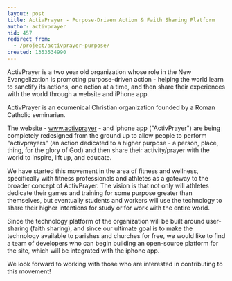 ```yaml
---
layout: post
title: ActivPrayer - Purpose-Driven Action & Faith Sharing Platform
author: activprayer
nid: 457
redirect_from:
  - /project/activprayer-purpose/
created: 1353534990
---
```

ActivPrayer is a two year old organization whose role in the New Evangelization is promoting purpose-driven action - helping the world learn to sanctify its actions, one action at a time, and then share their experiences with the world through a website and iPhone app.

ActivPrayer is an ecumenical Christian organization founded by a Roman Catholic seminarian.

The website - www.activprayer - and iphone app ("ActivPrayer") are being completely redesigned from the ground up to allow people to perform "activprayers" (an action dedicated to a higher purpose - a person, place, thing, for the glory of God) and then share their activity/prayer with the world to inspire, lift up, and educate.

We have started this movement in the area of fitness and wellness, specifically with fitness professionals and athletes as a gateway to the broader concept of ActivPrayer. The vision is that not only will athletes dedicate their games and training for some purpose greater than themselves, but eventually students and workers will use the technology to share their higher intentions for study or for work with the entire world.

Since the technology platform of the organization will be built around user-sharing (faith sharing), and since our ultimate goal is to make the technology available to parishes and churches for free, we would like to find a team of developers who can begin building an open-source platform for the site, which will be integrated with the iphone app. 

We look forward to working with those who are interested in contributing to this movement! 
